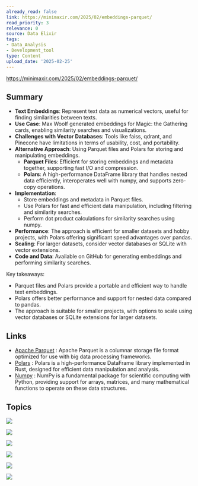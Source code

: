 ```yaml
---
already_read: false
link: https://minimaxir.com/2025/02/embeddings-parquet/
read_priority: 3
relevance: 0
source: Data Elixir
tags:
- Data_Analysis
- Development_tool
type: Content
upload_date: '2025-02-25'
---
```


https://minimaxir.com/2025/02/embeddings-parquet/
## Summary

- **Text Embeddings**: Represent text data as numerical vectors, useful for finding similarities between texts.
- **Use Case**: Max Woolf generated embeddings for Magic: the Gathering cards, enabling similarity searches and visualizations.
- **Challenges with Vector Databases**: Tools like faiss, qdrant, and Pinecone have limitations in terms of usability, cost, and portability.
- **Alternative Approach**: Using Parquet files and Polars for storing and manipulating embeddings.
  - **Parquet Files**: Efficient for storing embeddings and metadata together, supporting fast I/O and compression.
  - **Polars**: A high-performance DataFrame library that handles nested data efficiently, interoperates well with numpy, and supports zero-copy operations.
- **Implementation**:
  - Store embeddings and metadata in Parquet files.
  - Use Polars for fast and efficient data manipulation, including filtering and similarity searches.
  - Perform dot product calculations for similarity searches using numpy.
- **Performance**: The approach is efficient for smaller datasets and hobby projects, with Polars offering significant speed advantages over pandas.
- **Scaling**: For larger datasets, consider vector databases or SQLite with vector extensions.
- **Code and Data**: Available on GitHub for generating embeddings and performing similarity searches.

Key takeaways:
- Parquet files and Polars provide a portable and efficient way to handle text embeddings.
- Polars offers better performance and support for nested data compared to pandas.
- The approach is suitable for smaller projects, with options to scale using vector databases or SQLite extensions for larger datasets.
## Links

- [Apache Parquet](https://parquet.apache.org) : Apache Parquet is a columnar storage file format optimized for use with big data processing frameworks.
- [Polars](https://pola.rs) : Polars is a high-performance DataFrame library implemented in Rust, designed for efficient data manipulation and analysis.
- [Numpy](https://numpy.org/doc/stable/index.html) : NumPy is a fundamental package for scientific computing with Python, providing support for arrays, matrices, and many mathematical functions to operate on these data structures.

## Topics

![](topics/Model/gte%20modernbert%20base)

![](topics/Dataset/Magic%20the%20Gathering%20Card%20Dataset)

![](topics/Library/Apache%20Arrow)

![](topics/Concept/Apache%20Parquet)

![](topics/Concept/UMAP)

![](topics/Library/Polars)